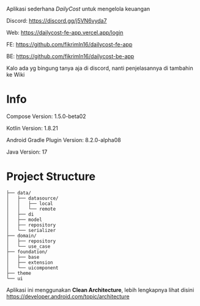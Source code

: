 Aplikasi sederhana *DailyCost* untuk mengelola keuangan

Discord: https://discord.gg/j5VN6vyda7

Web: https://dailycost-fe-app.vercel.app/login

FE: https://github.com/fikrimln16/dailycost-fe-app

BE: https://github.com/fikrimln16/dailycost-be-app

Kalo ada yg bingung tanya aja di discord, nanti penjelasannya di tambahin ke Wiki

# Info
Compose Version: 1.5.0-beta02

Kotlin Version: 1.8.21

Android Gradle Plugin Version: 8.2.0-alpha08

Java Version: 17

# Project Structure
```
├── data/
│   ├── datasource/
│   │   ├── local
│   │   └── remote
│   ├── di
│   ├── model
│   ├── repository
│   └── serializer
├── domain/
│   ├── repository
│   └── use_case
├── foundation/
│   ├── base
│   ├── extension
│   └── uicomponent
├── theme
└── ui
```

Aplikasi ini menggunakan **Clean Architecture**, lebih lengkapnya lihat disini https://developer.android.com/topic/architecture
